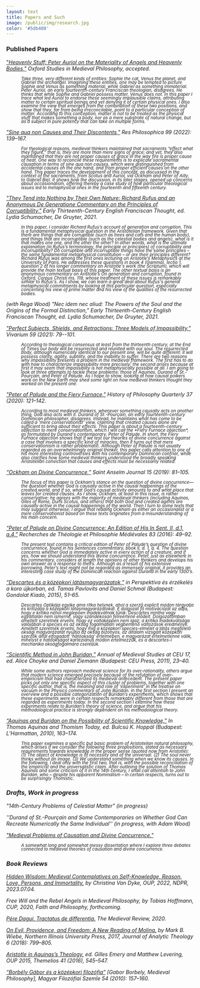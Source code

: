 ```yaml
---
layout: text
title: Papers and Such
image: /public/img/research.jpg
color: '#5db400'
---
```



### Published Papers


<a href="{{ site.baseurl }}/1_research/Auriol_revised.pdf">"<i>Heavenly Stuff: Peter Auriol on the Materiality of Angels and Heavenly Bodies,"</a> <i>Oxford Studies in Medieval Philosophy</i>, accepted.
<br>
<p style="margin-left: 40px; line-height: 0.9"><small>Take three, very different kinds of entities: Sophie the cat, Venus the planet, and Gabriel the archangel. Imagining these entities, one may be tempted to picture Sophie and Venus as something material, while Gabriel as something immaterial. Peter Auriol, an early fourteenth-century Franciscan theologian, disagrees. He thinks that while Sophie and Gabriel possess matter, Venus does not. In this paper I trace what led Auriol to endorse these seemingly implausible claims, attributing matter to certain spiritual beings and yet denying it of certain physical ones. I also examine the view that emerges from the combination of these two positions, and show that they, far from being irreconcilable, point to a particular conception of matter. According to this conception, matter is not to be treated as the physical stuff that makes something a body, nor as a mere substrate of natural change, but as a subject in pure potency that can take on multiple forms.
</small></p>

<a href="{{ site.baseurl }}/1_research/Toth_sqnc.pdf">"<i>Sine qua non</i> Causes and Their Discontents,"</a> <i>Res Philosophica</i> 99 (2022): 139–167.
<br>
<p style="margin-left: 40px; line-height: 0.9"><small>For theological reasons, medieval thinkers maintained that sacraments “effect what they figure,” that is, they are more than mere signs of grace; and yet, they also maintained that they are not proper causes of grace in the way fire is proper cause of heat. One way to reconcile these requirements is to explicate sacramental causation in terms of sine qua non causes, which were distinguished from accidental causes on the one hand, and from proper efficient causes on the other hand. This paper traces the development of this concept, as discussed in the context of the sacraments, from Scotus and Auriol, via Ockham and Peter of Ailly, to Gabriel Biel. It shows how the discussion, in its later stages, opened up concerns about occasionalism, offering thereby a case study of how particular theological issues led to metaphysical ones in the fourteenth and fifteenth century.
</small></p>

<a href="{{ site.baseurl }}/1_research/Toth_Rufus.pdf">"They Tend into Nothing by Their Own Nature: Richard Rufus and an Anonymous De Generatione Commentary on the Principles of Corruptibility,"</a> <i>Early Thirteenth-Century English Franciscan Thought</i>, ed. Lydia Schumacher, De Gruyter, 2021.
<br>
<p style="margin-left: 40px; line-height: 0.9"><small>In this paper, I consider Richard Rufus’s account of generation and corruption. This is a fundamental metaphysical question in the Aristotelian framework. Given that there are things that are corruptible (such as trees and cats and the human body), and things that are incorruptible (such as the celestial bodies and angels), what is it that makes one one, and the other the other? In other words, what is the ultimate explanation (in Rufus’s terminology, the principle or principles) of corruptibility and incorruptibility? Do corruptible and incorruptible things have the same principles – the same fundamental metaphysical constitution – or are their principles different? Richard Rufus was among the first ones lecturing on Aristotle’s Metaphysics at the University of Paris. He addresses these questions in book 4 (Gamma), lectio 1, question 2 of his longer commentary on Aristotle's work (the Scriptum), which will provide the main textual basis of this paper. The other textual basis is an anonymous commentary on Aristotle’s On generation and corruption, found in Oxford, Corpus Christi ms. 119, whose treatment of these issues is remarkably similar to Rufus's. As I show, we can learn a great deal about Rufus's general metaphysical commitments by looking at this particular question, especially concerning his view of prime matter and his view of the qualities of the resurrected bodies.</small></p>


(with Rega Wood) "Nec idem nec aliud: The Powers of the Soul and the Origins of the Formal Distinction," <i>Early Thirteenth-Century English Franciscan Thought</i>, ed. Lydia Schumacher, De Gruyter, 2021.



<a href="{{ site.baseurl }}/1_research/Toth2019a_0.pdf">"Perfect Subjects, Shields, and Retractions: Three Models of Impassibility,"</a> <i>Vivarium</i> 59 (2021): 79--101.
<br>
<p style="margin-left: 40px; line-height: 0.9"><small>According to theological consensus at least from the thirteenth century, at the End of Times our body will be resurrected and reunited with our soul. The resurrected body, although numerically identical to our present one, will be quite different: it will possess clarity, agility, subtility, and the inability to suffer. There are two reasons why impassibility presents a problem in the medieval framework. The first has to do with how to characterize impassibility more precisely; the second arises because at first it may seem that impassiblity is not metaphysically possible at all. I am going to look at three attempts to tackle these problems: those of Aquinas, Durand of St.-Pourçain, and Peter of Palude. As I hope to show, looking at how causal powers work on the New Earth may shed some light on how medieval thinkers thought they worked on the present one.</small></p>



<a href="{{ site.baseurl }}/1_research/Toth_tym.pdf">"Peter of Palude and the Fiery Furnace,"</a> <i>History of Philosophy Quarterly</i> 37 (2020): 121–142.
<br>
<p style="margin-left: 40px; line-height: 0.9"><small>According to most medieval thinkers, whenever something causally acts on another thing, God also acts with it. Durand of St.-Pourçain, an early fourteenth-century Dominican philosopher, disagrees. Instead, he maintains what has come to be called a 'mere conservationist' view, claiming that created causes alone are sufficient to bring about their effects.
This paper is about a fourteenth-century objection to mere conservationism, which I will call the *Fiery Furnace objection*, as formulated by Durand's contemporary, Peter of Palude.  In short, the Fiery Furnace objection shows that if we test our theories of divine
concurrence against a case that involves a specific kind of miracles, then it turns out that mere conservationism is rather problematic. Although Peter of Palude is not usually regarded as an overwhelmingly original thinker, this paper calls attention to one of his more interesting controversies with his contemporary Dominican confriar, while also clarifies how some medieval thinkers understood the broadly speaking Aristotelian conviction that causes and effects must be necessarily related.</small></p>


<a href="{{ site.baseurl }}/1_research/Toth2019b_0.pdf">“Ockham on Divine Concurrence,”</a> <i>Saint Anselm Journal</i> 15 (2019): 81–105.<br>
  <p style="margin-left: 40px; line-height: 0.9"><small>The focus of this paper is Ockham’s stance on the question of divine concurrence—the question whether God is causally active in the causal happenings of the created world, and if so, what God’s causal activity amounts to and what place that leaves for created causes. As I show, Ockham, at least in this issue, is rather conservative: he agrees with the majority of medieval thinkers (including Aquinas, Giles of Rome, Duns Scotus, and others) that both God and created agents are causally active in the causal happenings of the world. Then I turn to some texts that may suggest otherwise; I argue that reading Ockham as either an occasionalist or a mere conservationist based on these texts originates from a misunderstanding of his main concern.</small></p>

<a href="{{ site.baseurl }}/1_research/Toth2016a_0.pdf">“Peter of Palude on Divine Concurrence: An Edition of His In Sent. II, d.1, q.4,”</a> <i>Recherches de Théologie et Philosophie Médiévales</i> 83 (2016): 49–92.
<br>
<p style="margin-left: 40px; line-height: 0.9"><small>The present text contains a critical edition of Peter of Palude’s question of divine concurrence, found in his <i>Sentences</i> commentary, book II, d. 1, q. 4. The question concerns whether God is immediately active in every action of a creature, and if yes, how we should understand this divine concurrence. Peter, just as elsewhere in his commentary, considers at length the opinions of other thinkers and develops his own answer as a response to theirs. Although as a result of his extensive borrowing, Peter’s text might not be regarded as immensely original, it provides an interesting case study of the Dominican reaction against Durand in the early 1300’s.</small></p>

<a href="{{ site.baseurl }}/1_research/Toth2015a_0.pdf">“Descartes és a középkori látásmagyarázatok,”</a> in <i>Perspektíva és érzékelés a kora újkorban</i>, ed. Tamas Pavlovits and Daniel Schmal (Budapest: Gondolat Kiadó, 2015), 51–65.
<br>
<p style="margin-left: 40px; line-height: 0.9"><small>Descartes Optikája egyike ama ritka helynek, ahol a szerző explicit módon tárgyalja és kritizálja a középkori látásmagyarázatokat. E dolgozat fő motivációját az adja, hogy e kritika néhol meglepően inadekvátnak tűnik: Descartes mintha vagy egyáltalán nem ismerné, vagy szándékosan félreértené elődeit. Dolgozatomban amellett szeretnék érvelni, hogy ez voltaképpen nem igaz; a kritika inadekvátsága valójában a species és az okság fogalmában végbemenő változások eredménye. Amellett szeretnék érvelni, hogy míg a középkori species-elmélet a látás megfelelő oksági magyarázatát nyújtja az okság bizonyos, az általam vizsgált középkori szerzők által elfogadott ‘hatóokság’ értelmében, e magyarázat értelmetlenné válik, mihelyst e hatóokságot karteziánus módon értelmezzük, és a descartes-i mechanika okságfogalmára cseréljük.</small></p>


<a href="{{ site.baseurl }}/1_research/Toth2011aa_0.pdf">“Scientific Method in John Buridan,”</a> <i>Annual of Medieval Studies at CEU</i> 17, ed. Alice Choyke and Daniel Ziemann (Budapest: CEU Press, 2011), 23–40.
<br>
<p style="margin-left: 40px; line-height: 0.9"><small>While some authors reproach medieval science for its over-rationality, others argue that modern science emerged precisely because of the refutation of over-empiricism that had characterized its medieval antecedent. The present paper picks out only one specific aspect of this cluster of problems, together with one specific author, that is, the meaning and role of ‘experiment’ in the treatise on vacuum in the <i>Physics</i> commentary of John Buridan. In the first section I present an overview and a possible categorization of Buridan’s experiments, which shows that these experiments were in certain respects remarkably different from those that are regarded as experiments today. In the second section I examine how these experiments relate to Buridan’s theory of science, and argue that his methodological practice is strongly dependent on his methodological theory.</small></p>

<a href="{{ site.baseurl }}/1_research/Toth2010a_0.pdf">“Aquinas and Buridan on the Possibility of Scientific Knowledge,”</a> In <i>Thomas Aquinas and Thomism Today</i>, ed. Bulcsú K. Hoppál (Budapest: L’Harmattan, 2010), 163–174.
<br>
<p style="margin-left: 40px; line-height: 0.9"><small>This paper examines a specific but basic problem of Aristotelian natural philosophy, which arises if we consider the following three propositions, stated as necessary requirements towards knowledge in the proper sense (quoted now from Aristotle):
(1) The object of knowledge is of necessity and of the universal.
(2) The soul never thinks without an image.
(3) We understand something when we know its causes.
In the following, I deal only with the first two, that is, with the possible reconciliation of the empiricist and the universalistic claim. After outlining the solution of Thomas Aquinas and some criticism of it in the 14th century, I shall call attention to John Buridan, who – despite his apparent Nominalism – in certain respects, turns out to be surprisingly Thomistic.</small></p>


### Drafts, Work in progress

"14th-Century Problems of Celestial Matter" (in progress)
<br>

''Durand of St.-Pourçain and Some Contemporaries on Whether God Can Recreate Numerically the Same Individual'' (in progress, with Adam Wood)
<br>

<a href="{{ site.baseurl }}/1_research/Toth2017a_0.pdf">"Medieval Problems of Causation and Divine Concurrence."</a>
<br>
<p style="margin-left: 40px; line-height: 0.9"><small>A somewhat long and somewhat messy dissertation where I explore three debates connected to medieval theories of causation and divine concurrence.</small></p>



### Book Reviews

<a href="https://ndpr.nd.edu/reviews/hidden-wisdom-medieval-contemplatives-on-self-knowledge-reason-love-persons-and-immortality/" target="_blank">*Hidden Wisdom: Medieval Contemplatives on Self-Knowledge, Reason, Love, Persons, and Immortality*,</a> by Christina Van Dyke, OUP, 2022, *NDPR*, 2023.07.04.

*Free Will and the Rebel Angels in Medieval Philosophy*, by Tobias Hoffmann, CUP, 2020, *Faith and Philosophy*, forthcoming.

<a href="https://scholarworks.iu.edu/journals/index.php/tmr/article/view/31316" target="_blank">Pére Dagui, *Tractatus de differentia*.</a> *The Medieval Review*, 2020.

<a href="{{ site.baseurl }}/1_research/Toth2018a_0.pdf">*On Evil, Providence, and Freedom: A New Reading of Molina*,</a> by Mark B. Wiebe, Northern Illinois University Press, 2017, *Journal of Analytic Theology* 6 (2018): 799–805.

<a href="{{ site.baseurl }}/1_research/Toth2016b_0.pdf">*Aristotle in Aquinas’s Theology*,</a> ed. Gilles Emery and Matthew Levering, OUP 2015, *Themelios* 41 (2016), 545–547.

<a href="{{ site.baseurl }}/1_research/Toth2012a_0.pdf">“Borbély Gábor és a középkori filozófia”</a> [Gabor Borbely, Medieval Philosophy], *Magyar Filozófiai Szemle* 54 (2010): 157–160.
